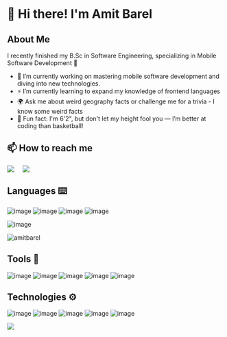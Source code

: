 <h1>👋 Hi there! I'm Amit Barel</h1>

## About Me
I recently finished my B.Sc in Software Engineering, specializing in Mobile Software Development 📱
- 🔭 I’m currently working on mastering mobile software development and diving into new technologies.
- ⚡ I’m currently learning to expand my knowledge of frontend languages
- 🌍 Ask me about weird geography facts or challenge me for a trivia - I know some weird facts
- 🏀 Fun fact: I'm 6'2", but don't let my height fool you — I’m better at coding than basketball!

  
## 📫 How to reach me
<a href="https://www.linkedin.com/in/amit-barel" target="blank"><img align="center" src="https://img.shields.io/badge/Amit Barel-0077B5?style=for-the-badge&logo=linkedin&logoColor=white" /></a> &nbsp;&nbsp;&nbsp;  <a href="mailto:amitbrl1797@gmail.com" target="blank"><img align="center" src="https://img.shields.io/badge/Amit Barel-D14836?style=for-the-badge&logo=gmail&logoColor=white" /></a>    &nbsp;&nbsp;&nbsp;  

## Languages ⌨️
![image](https://img.shields.io/badge/Python-FFD43B?style=for-the-badge&logo=python&logoColor=white&color=blue)
![image](https://img.shields.io/badge/JAVA-ED8B00?style=for-the-badge&logo=openjdk&logoColor=white)
![image](https://img.shields.io/badge/C-FFD43B?style=for-the-badge&logo=c&logoColor=darkblue&color=grey)
![image](https://img.shields.io/badge/Swift-FFD43B?style=for-the-badge&logo=swift&logoColor=white&color=orange)


![image](http://github-profile-summary-cards.vercel.app/api/cards/repos-per-language?username=amitbarel&theme=city_lights)
<p align="left"> <img src="https://komarev.com/ghpvc/?username=amitbarel&label=Profile%20views&color=0e75b6&style=flat" alt="amitbarel" /> </p>

## Tools 🔧
![image](https://img.shields.io/badge/Android-FFD43B?style=for-the-badge&logo=android&logoColor=white&color=green)
![image](https://img.shields.io/badge/iOS-FFD43B?style=for-the-badge&logo=ios&logoColor=white&color=orange)
![image](https://img.shields.io/badge/Spring-FFD43B?style=for-the-badge&logo=spring&logoColor=white&color=green)
![image](https://img.shields.io/badge/Pygame-FFD43B?style=for-the-badge&logo=pygame&logoColor=white&color=blue)
![image](https://img.shields.io/badge/Unity-FFD43B?style=for-the-badge&logo=unity&logoColor=white&color=black)

## Technologies ⚙️
![image](https://img.shields.io/badge/Git-FFD43B?style=for-the-badge&logo=git&logoColor=white&color=red)
![image](https://img.shields.io/badge/Docker-FFD43B?style=for-the-badge&logo=docker&logoColor=white&color=blue)
![image](https://img.shields.io/badge/Firebase-FFD43B?style=for-the-badge&logo=firebase&logoColor=white&color=orange)
![image](https://img.shields.io/badge/MySQL-FFD43B?style=for-the-badge&logo=mysql&logoColor=white&color=blue)
![image](https://img.shields.io/badge/MongoDB-FFD43B?style=for-the-badge&logo=mongodb&logoColor=white&color=green)


![](http://github-profile-summary-cards.vercel.app/api/cards/profile-details?username=amitbarel&theme=city_lights)
